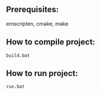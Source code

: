 ## Prerequisites:

emscripten, cmake, make

## How to compile project:

```
build.bat
```

## How to run project:

```
run.bat
```